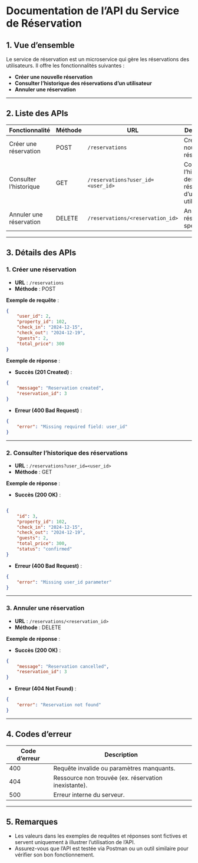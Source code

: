 
# Documentation de l’API du Service de Réservation

## 1. Vue d’ensemble
Le service de réservation est un microservice qui gère les réservations des utilisateurs. 
Il offre les fonctionnalités suivantes :

- **Créer une nouvelle réservation**  
- **Consulter l’historique des réservations d’un utilisateur**  
- **Annuler une réservation**  

---

## 2. Liste des APIs

| Fonctionnalité              | Méthode | URL                                     | Description                            |
|-----------------------------|---------|-----------------------------------------|----------------------------------------|
| Créer une réservation       | POST    | `/reservations`                        | Créer une nouvelle réservation.        |
| Consulter l’historique      | GET     | `/reservations?user_id=<user_id>`       | Consulter l’historique des réservations d’un utilisateur. |
| Annuler une réservation      | DELETE  | `/reservations/<reservation_id>`        | Annuler une réservation spécifique.    |

---

## 3. Détails des APIs

### 1. Créer une réservation
- **URL** : `/reservations`  
- **Méthode** : POST  

**Exemple de requête** :  
```json
{
    "user_id": 2,
    "property_id": 102,
    "check_in": "2024-12-15",
    "check_out": "2024-12-19",
    "guests": 2,
    "total_price": 300
}
```

**Exemple de réponse** :  
- **Succès (201 Created)** :  
```json
{
    "message": "Reservation created",
    "reservation_id": 3
}
```

- **Erreur (400 Bad Request)** :  
```json
{
    "error": "Missing required field: user_id"
}
```

---

### 2. Consulter l’historique des réservations
- **URL** : `/reservations?user_id=<user_id>`  
- **Méthode** : GET  

**Exemple de réponse** :  
- **Succès (200 OK)** :  
```json

{
    "id": 3,
    "property_id": 102,
    "check_in": "2024-12-15",
    "check_out": "2024-12-19",
    "guests": 2,
    "total_price": 300,
    "status": "confirmed"
}

```

- **Erreur (400 Bad Request)** :  
```json
{
    "error": "Missing user_id parameter"
}
```

---

### 3. Annuler une réservation
- **URL** : `/reservations/<reservation_id>`  
- **Méthode** : DELETE  

**Exemple de réponse** :  
- **Succès (200 OK)** :  
```json
{
    "message": "Reservation cancelled",
    "reservation_id": 3
}
```

- **Erreur (404 Not Found)** :  
```json
{
    "error": "Reservation not found"
}
```

---

## 4. Codes d’erreur

| Code d’erreur | Description                                |
|---------------|--------------------------------------------|
| 400           | Requête invalide ou paramètres manquants. |
| 404           | Ressource non trouvée (ex. réservation inexistante). |
| 500           | Erreur interne du serveur.                |

---

## 5. Remarques
- Les valeurs dans les exemples de requêtes et réponses sont fictives et servent uniquement à illustrer l’utilisation de l’API.
- Assurez-vous que l’API est testée via Postman ou un outil similaire pour vérifier son bon fonctionnement.
